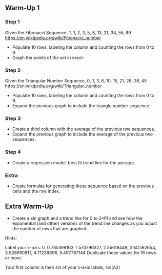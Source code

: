 ## Warm-Up 1

### Step 1

Given the Fibonacci Sequence, 1, 1, 2, 3, 5, 8, 13, 21, 34, 55, 89
<https://en.wikipedia.org/wiki/Fibonacci_number>

* Populate 10 rows, labeling the column and counting the rows from 0 to 9.
* Graph the points of the set in excel.

### Step 2

Given the Triangular Number Sequence, 0, 1, 3, 6, 10, 15, 21, 28, 36, 45
<https://en.wikipedia.org/wiki/Triangular_number>

* Populate 10 rows, labeling the column and counting the rows from 0 to 9.
* Expand the previous graph to include the triangle number sequence.

### Step 3

* Create a third column with the average of the previous two sequences.
* Expand the previous graph to include the average of the previous two sequences.

### Step 4

* Create a regression model, best fit trend line for the average.

### Extra

* Create formulas for generating these sequence based on the previous cells and the row index.


## Extra Warm-Up

* Create a sin graph and a trend line for 0 to 2*PI and see how the exponential (and other) versions of the trend line changes as you adjust the number of rows that are graphed.

Hints:

Label your x-axis:
0, 0.785398163, 1.570796327, 2.35619449, 3.141592654, 3.926990817, 4.71238898, 5.497787144
Duplicate these values for 16 rows or more.

Your first column is then sin of your x-axis labels, sin(A2)


